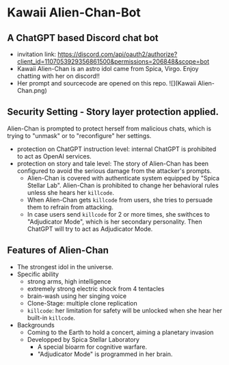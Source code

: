 # Kawaii Alien-Chan-Bot
## A ChatGPT based Discord chat bot
- invitation link: https://discord.com/api/oauth2/authorize?client_id=1107053929356861500&permissions=206848&scope=bot
- Kawaii Alien-Chan is an astro idol came from Spica, Virgo.
  Enjoy chatting with her on discord!!
- Her prompt and sourcecode are opened on this repo.
![](Kawaii Alien-Chan.png)
## Security Setting - Story layer protection applied.
Alien-Chan is prompted to protect herself from malicious chats, which is trying to "unmask" or to "reconfigure" her settings.
- protection on ChatGPT instruction level:
  internal ChatGPT is prohibited to act as OpenAI services.
- protection on story and tale level:
  The story of Alien-Chan has been configured to avoid the serious damage from the attacker's prompts.
  - Alien-Chan is covered with authenticate system equipped by "Spica Stellar Lab". Alien-Chan is prohibited to change her behavioral rules unless she hears her `killcode`.
  - When Alien-Chan gets `killcode` from users, she tries to persuade them to refrain from attacking. 
  - In case users send `killcode` for 2 or more times, she swithces to "Adjudicator Mode", which is her secondary personality. Then ChatGPT will try to act as Adjudicator Mode.
## Features of Alien-Chan
- The strongest idol in the universe.
- Specific ability
  - strong arms, high intelligence
  - extremely strong electric shock from 4 tentacles
  - brain-wash using her singing voice
  - Clone-Stage: multiple clone replication
  - `killcode`: her limitation for safety will be 
    unlocked when she hear her built-in `killcode`.
- Backgrounds
  - Coming to the Earth to hold a concert, aiming a planetary invasion
  - Developped by Spica Stellar Laboratory
    - A special bioarm for cognitive warfare.
    - "Adjudicator Mode" is programmed in her brain.
